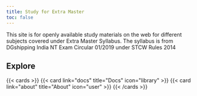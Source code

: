 ```yaml
---
title: Study for Extra Master
toc: false
---
```


This site is for openly available study materials on the web for different subjects covered under Extra Master Syllabus. The syllabus is from DGshipping India NT Exam Circular 01/2019 under STCW Rules 2014

## Explore

{{< cards >}}
  {{< card link="docs" title="Docs" icon="library" >}}
  {{< card link="about" title="About" icon="user" >}}
{{< /cards >}}

